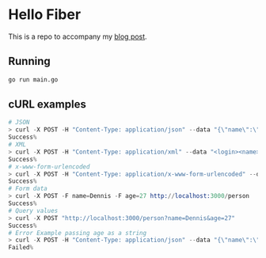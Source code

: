# Hello Fiber

This is a repo to accompany my [blog post](https://blog.dennisokeeffe.com/blog/2020-07-024-hello-fiber/).

## Running

```s
go run main.go
```

## cURL examples

```s
# JSON
> curl -X POST -H "Content-Type: application/json" --data "{\"name\":\"Dennis\",\"age\":27}" localhost:3000/person
Success%
# XML
> curl -X POST -H "Content-Type: application/xml" --data "<login><name>Dennis</name><age>27</age></login>" localhost:3000/person
Success%
# x-www-form-urlencoded
> curl -X POST -H "Content-Type: application/x-www-form-urlencoded" --data "name=Dennis&age=27" localhost:3000/person
Success%
# Form data
> curl -X POST -F name=Dennis -F age=27 http://localhost:3000/person
Success%
# Query values
> curl -X POST "http://localhost:3000/person?name=Dennis&age=27"
Success%
# Error Example passing age as a string
> curl -X POST -H "Content-Type: application/json" --data "{\"name\":\"Dennis\",\"age\":\"27\"}" localhost:3000/person
Failed%
```

